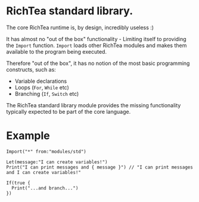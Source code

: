 # RichTea standard library.

The core RichTea runtime is, by design, incredibly useless :)

It has almost no "out of the box" functionality - Limiting itself to providing the `Import` function.
`Import` loads other RichTea modules and makes them available to the program being executed.

Therefore "out of the box", it has no notion of the most basic programming constructs, such as:
- Variable declarations
- Loops (`For`, `While` etc)
- Branching (`If`, `Switch` etc)

The RichTea standard library module provides the missing functionality typically expected to be part of the core language.

# Example

```
Import("*" from:"modules/std")

Let(message:"I can create variables!")
Print("I can print messages and { message }") // "I can print messages and I can create variables!"

If(true {
  Print("...and branch...")
})
```
